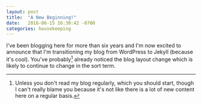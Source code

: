 ```yaml
---
layout: post
title:  "A New Beginning!"
date:   2016-06-15 16:30:42 -0700
categories: housekeeping
---
```


I've been blogging here for more than six years and I'm now excited to announce that I'm transitioning my blog from WordPress to Jekyll (because it's cool). You've probably[^1] already noticed the blog layout change which is likely to continue to change in the sort term.

[^1]: Unless you don't read my blog regularly, which you should start, though I can't really blame you because it's not like there is a lot of new content here on a regular basis.